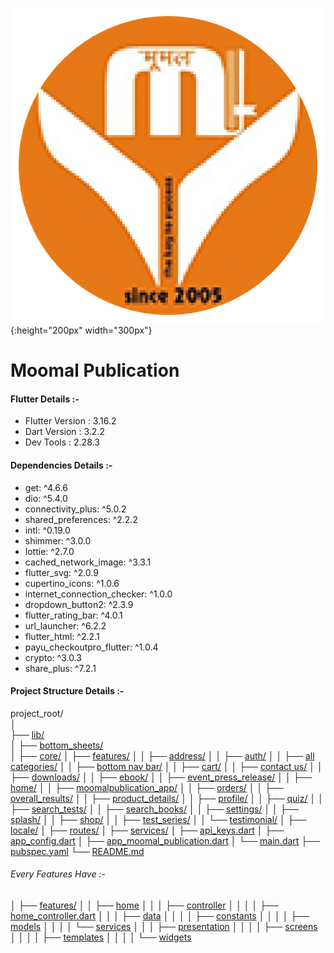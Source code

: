 ![plot](./moomal_publication.png){:height="200px" width="300px"}

# Moomal Publication

#### Flutter Details :-

- Flutter Version : 3.16.2
- Dart Version : 3.2.2
- Dev Tools : 2.28.3

#### Dependencies Details :-

- get: ^4.6.6
- dio: ^5.4.0
- connectivity_plus: ^5.0.2
- shared_preferences: ^2.2.2
- intl: ^0.19.0
- shimmer: ^3.0.0
- lottie: ^2.7.0
- cached_network_image: ^3.3.1
- flutter_svg: ^2.0.9
- cupertino_icons: ^1.0.6
- internet_connection_checker: ^1.0.0
- dropdown_button2: ^2.3.9
- flutter_rating_bar: ^4.0.1
- url_launcher: ^6.2.2
- flutter_html: ^2.2.1
- payu_checkoutpro_flutter: ^1.0.4
- crypto: ^3.0.3
- share_plus: ^7.2.1

#### Project Structure Details :-

project_root/<br />
│<br />
├── [lib/](./lib/)<br />
│   ├── [bottom_sheets/](./lib/bottom_sheets/)<br />
│   ├── [core/](./lib/core/)
│   ├── [features/](./lib/features/)
│   │   ├── [address/](./lib/features/address/)
│   │   ├── [auth/](./lib/features/auth/)
│   │   ├── [all categories/](./lib/features/all%20categories/)
│   │   ├── [bottom nav bar/](./lib/features/bottom_nav_bar/)
│   │   ├── [cart/](./lib/features/cart/)
│   │   ├── [contact us/](./lib/features/contact_us/)
│   │   ├── [downloads/](./lib/features/downloads/)
│   │   ├── [ebook/](./lib/features/ebook/)
│   │   ├── [event_press_release/](./lib/features/event_press_release/)
│   │   ├── [home/](./lib/features/home/)
│   │   ├── [moomalpublication_app/](./lib/features/moomalpublication_app/)
│   │   ├── [orders/](./lib/features/orders/)
│   │   ├── [overall_results/](./lib/features/overall_results/)
│   │   ├── [product_details/](./lib/features/product_details/)
│   │   ├── [profile/](./lib/features/profile/)
│   │   ├── [quiz/](./lib/features/quiz/)
│   │   ├── [search_tests/](./lib/features/search_tests/)
│   │   ├── [search_books/](./lib/features/search_books/)
│   │   ├── [settings/](./lib/features/settings/)
│   │   ├── [splash/](./lib/features/splash/)
│   │   ├── [shop/](./lib/features/shop/)
│   │   ├── [test_series/](./lib/features/test_series/)
│   │   └── [testimonial/](./lib/features/testimonial/)
│   ├── [locale/](./lib/locale/)
│   ├── [routes/](./lib/routes/)
│   ├── [services/](./lib/services/)
│   ├── [api_keys.dart](./lib/api_keys.dart)
│   ├── [app_config.dart](./lib/app_config.dart)
│   ├── [app_moomal_publication.dart](./lib/app_moomalpublication.dart)
│   └── [main.dart](./lib/main.dart)
├── [pubspec.yaml](./pubspec.yaml)
└── [README.md](./README.md)


###### Every Features Have :-

│ ├── [features/](./lib/features/)
│ │ ├── [home](./lib/features/home/)
│ │ │ ├── [controller](./lib/features/home/controller/)
│ │ │ │ ├── [home_controller.dart](./lib/features/home/controllers/home_controller.dart)
│ │ │ ├── [data](./lib/features/home/data/)
│ │ │ │ ├── [constants](./lib/features/home/data/constants/)
│ │ │ │ ├── [models](./lib/features/home/data/models/)
│ │ │ │ └── [services](./lib/features/home/data/services/)
│ │ │ ├── [presentation](./lib/features/home/presentation/)
│ │ │ │ ├── [screens](./lib/features/home/presentation/screens/)
│ │ │ │ ├── [templates](./lib/features/home/presentation/template/)
│ │ │ │ └── [widgets](./lib/features/home/presentation/widgets/)

